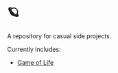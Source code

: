 # 🪐

A repository for casual side projects.

Currently includes: 
- [Game of Life](https://marsavar.github.io/vanilla-game-of-life)
